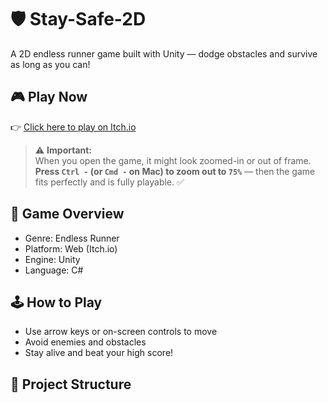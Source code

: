# 🛡️ Stay-Safe-2D

A 2D endless runner game built with Unity — dodge obstacles and survive as long as you can!

## 🎮 Play Now

👉 [Click here to play on Itch.io](https://ayushvaishnav.itch.io/stay-safe-2d)

> ⚠️ **Important:**  
When you open the game, it might look zoomed-in or out of frame.  
**Press `Ctrl -` (or `Cmd -` on Mac) to zoom out to `75%`** — then the game fits perfectly and is fully playable. ✅

## 🧠 Game Overview

- Genre: Endless Runner  
- Platform: Web (Itch.io)  
- Engine: Unity  
- Language: C#

## 🕹️ How to Play

- Use arrow keys or on-screen controls to move
- Avoid enemies and obstacles
- Stay alive and beat your high score!

## 📁 Project Structure
